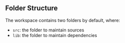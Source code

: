 ## Folder Structure

The workspace contains two folders by default, where:

- `src`: the folder to maintain sources
- `lib`: the folder to maintain dependencies